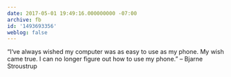 ```yaml
---
date: 2017-05-01 19:49:16.000000000 -07:00
archive: fb
id: '1493693356'
weblog: false
---
```


“I‘ve always wished my computer was as easy to use as my phone. My wish came true. I can no longer figure out how to use my phone.” – Bjarne Stroustrup
